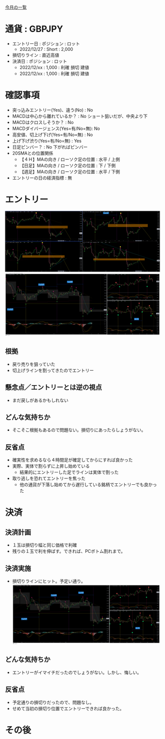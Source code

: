 [今月の一覧](../main.md)

# 通貨 : GBPJPY
- エントリー日 : ポジション : ロット
  - 2022/12/27 : Short : 2,000
- 損切りライン : 直近高値
- 決済日 : ポジション : ロット
  - 2022/12/xx : 1,000 : 利確 損切 建値
  - 2022/12/xx : 1,000 : 利確 損切 建値

# 確認事項
- 突っ込みエントリー(Yes)、違う(No) : No
- MACDは中心から離れているか？      : No ショート狙いだが、中央より下
- MACDはクロスしそうか？            : No
- MACDダイバージェンス(Yes=有/No=無): No
- 高安値、切上げ下げ(Yes=有/No=無)  : No
- 上げ下げ渋り(Yes=有/No=無)        : Yes
- 日足ピンバー？                    : No 下がればピンバー
- 20SMAとの位置関係
  - 【４Ｈ】MAの向き / ローソク足の位置 : 水平 / 上側
  - 【日足】MAの向き / ローソク足の位置 : 下 / 下側
  - 【週足】MAの向き / ローソク足の位置 : 水平 / 下側
- エントリーの日の経済指標 : 無

# エントリー
![](img/2022-12-28-10-52-26.png)
![](img/2022-12-28-10-52-55.png)
## 根拠
- 戻り売りを狙っていた
- 切上げラインを割ってきたのでエントリー

## 懸念点／エントリーとは逆の視点
- まだ戻しがあるかもしれない

## どんな気持ちか
- そこそこ根拠もあるので問題ない。損切りにあったらしょうがない。

## 反省点
- 確実性を求めるなら４時間足が確定してからにすれば良かった
- 実際、実体で割らずに上昇し始めている
  - 結果的にエントリーした足でラインは実体で割った
- 取り逃しを恐れてエントリーを焦った
  - 他の通貨が下落し始めてから遅行している銘柄でエントリーでも良かった

# 決済
## 決済計画
- １玉は損切り幅と同じ価格で利確
- 残りの１玉で利を伸ばす。できれば、PCボトム割れまで。

## 決済実施
- 損切りラインにヒット。予定い通り。
![](img/2022-12-28-16-29-54.png)

## どんな気持ちか
- エントリーがイマイチだったのでしょうがない。しかし、悔しい。

## 反省点
- 予定通りの損切りだったので、問題なし。
- せめて当初の損切り位置でエントリーできれば良かった。

# その後

